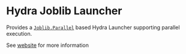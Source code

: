 # Hydra Joblib Launcher
Provides a [`Joblib.Parallel`](https://joblib.readthedocs.io/en/latest/parallel.html) based Hydra Launcher supporting parallel execution.

See [website](https://hydra.cc/docs/plugins/joblib_launcher) for more information
